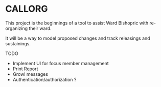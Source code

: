# CALLORG

This project is the beginnings of a tool to
assist Ward Bishopric with re-organizing their ward.

It will be a way to model proposed changes
and track releasings and sustainings.

TODO
- Implement UI for focus member management  
- Print Report
- Growl messages
- Authentication/authorization ?
